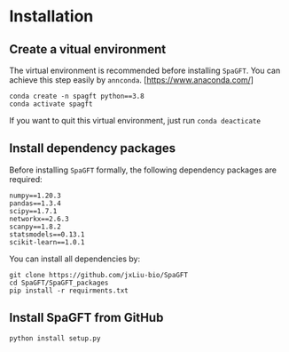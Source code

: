 # Installation

## Create a vitual environment 

The virtual environment is recommended before installing ```SpaGFT```. You can
achieve this step easily by ```annconda```. [https://www.anaconda.com/]
```shell
conda create -n spagft python==3.8
conda activate spagft
```
If you want to quit this virtual environment, just run ``` conda deacticate ```

## Install dependency packages
Before installing ```SpaGFT``` formally, the following dependency packages are 
required:

``` 
numpy==1.20.3 
pandas==1.3.4
scipy==1.7.1
networkx==2.6.3
scanpy==1.8.2
statsmodels==0.13.1 
scikit-learn==1.0.1
```
You can install all dependencies by:
```shell
git clone https://github.com/jxLiu-bio/SpaGFT
cd SpaGFT/SpaGFT_packages
pip install -r requirments.txt
```
## Install SpaGFT from GitHub
```shell
python install setup.py
```

